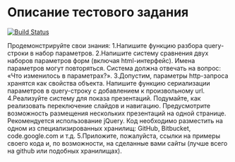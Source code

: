 Описание тестового задания
==============
[![Build Status](https://travis-ci.org/imevs/YandexTestTask.png?branch=master)](https://travis-ci.org/imevs/YandexTestTask)

Продемонстрируйте свои знания:
1.Напишите функцию разбора query-строки в набор параметров.
2.Напишите систему сравнения двух наборов параметров форм (включая html-интерфейс).
    Имена параметров могут повторяться.
    Система должна отвечать на вопрос: «Что изменилось в параметрах?».
3.Допустим, параметры http-запроса хранятся как свойства объекта.
    Напишите функцию сериализации параметров в query-строку с добавлением к произвольному url.
4.Реализуйте систему для показа презентаций.
    Подумайте, как реализовать переключение слайдов и навигацию.
    Предусмотрите возможность размещения нескольких презентаций на одной странице.
    Рекомендуется использование jQuery.
    Код необходимо разместить на одном из специализированных хранилищ:
    GitHub, Bitbucket, code.google.com и т.д.
5.Приложите, пожалуйста, ссылки на примеры своего кода и, по возможности,
    на сделанные вами сайты (лучше всего на github или подобных хранилищах).